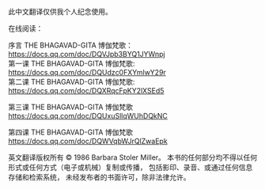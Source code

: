 此中文翻译仅供我个人纪念使用。

在线阅读：

序言 THE BHAGAVAD-GITA 博伽梵歌：https://docs.qq.com/doc/DQVJpb3BYQ1JYWnpj <br/>
第一课 THE BHAGAVAD-GITA 博伽梵歌: https://docs.qq.com/doc/DQUdzc0FXYmlwY29r <br/>
第二课 THE BHAGAVAD-GITA 博伽梵歌: https://docs.qq.com/doc/DQXRqcFpKY2lXSEd5 <br/>

第三课 THE BHAGAVAD-GITA 博伽梵歌
https://docs.qq.com/doc/DQUxuSllqWUhDQkNC

第四课 THE BHAGAVAD-GITA 博伽梵歌
https://docs.qq.com/doc/DQWVqbWJrQlZwaEpk


英文翻译版权所有 © 1986 Barbara Stoler Miller。
本书的任何部分均不得以任何形式或任何方式（电子或机械）复制或传播，
包括影印、录音、或通过任何信息存储和检索系统，
未经发布者的书面许可，除非法律允许。
